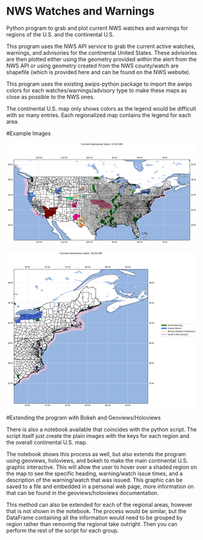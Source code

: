 # NWS Watches and Warnings
 Python program to grab and plot current NWS watches and warnings for regions of the U.S. and the continental U.S.

This program uses the NWS API service to grab the current active watches, warnings, and advisories for the continental United States. These advisories are then plotted either using the geometry provided within the alert from the NWS API or using geometry created from the NWS county/watch are shapefile (which is provided here and can be found on the NWS website). 

This program uses the existing awips-python package to import the awips colors for each watches/warnings/advisory type to make these maps as close as possible to the NWS ones.

The continental U.S. map only shows colors as the legend would be difficult with so many entries. Each regionalized map contains the legend for each area. 

#Example Images

![ContinentalUSExample](/example_images/continentalus.png)

![RegionalNEExample](/example_images/ne.png)

#Extending the program with Bokeh and Geoviews/Holoviews

There is also a notebook available that coincides with the python script. The script itself just create the plain images with the keys for each region and the overall continental U.S. map.

The notebook shows this process as well, but also extends the program using geoviews, holoviews, and bokeh to make the main continental U.S. graphic interactive. This will allow the user to hover over a shaded region on the map to see the specific heading, warning/watch issue times, and a description of the warning/watch that was issued. This graphic can be saved to a file and embedded in a personal web page, more information on that can be found in the geoviews/holoviews documentation.

This method can also be extended for each of the regional areas, however that is not shown in the notebook. The process would be similar, but the DataFrame containing all the information would need to be grouped by region rather than removing the regional take outright. Then you can perform the rest of the script for each group.
